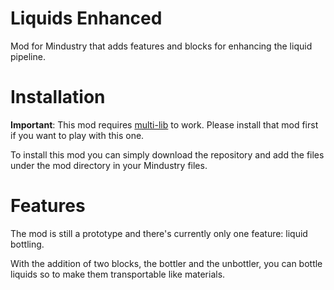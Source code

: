 # Liquids Enhanced
Mod for Mindustry that adds features and blocks for enhancing the liquid pipeline.
# Installation
**Important**: This mod requires [multi-lib](https://github.com/younggam/multi-lib) to work. Please install that mod first if you want to play with this one.

To install this mod you can simply download the repository and add the files under the mod directory in your Mindustry files.
# Features
The mod is still a prototype and there's currently only one feature: liquid bottling.

With the addition of two blocks, the bottler and the unbottler, you can bottle liquids so to make them transportable like materials.
